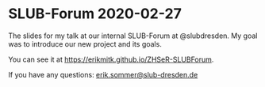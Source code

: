# SLUB-Forum 2020-02-27

The slides for my talk at our internal SLUB-Forum at @slubdresden. My goal was to introduce our new project and its goals.

You can see it at https://erikmitk.github.io/ZHSeR-SLUBForum.

If you have any questions: erik.sommer@slub-dresden.de